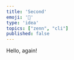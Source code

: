 ```yaml
---
title: 'Second'
emoji: '💯'
type: 'idea'
topics: ["zenn", "cli"]
published: false
---
```


Hello, again!